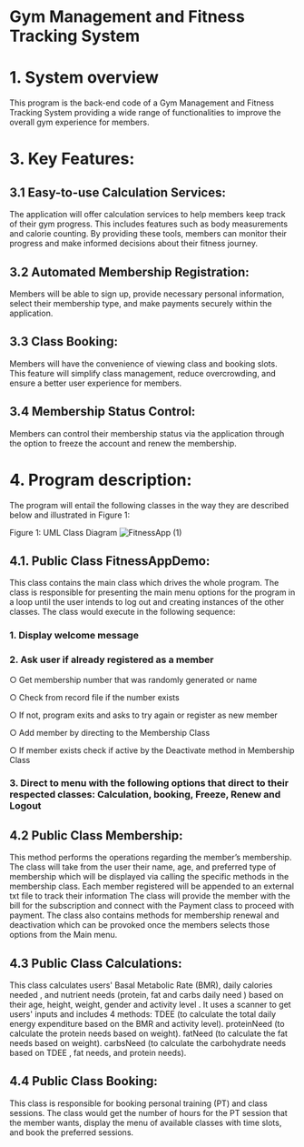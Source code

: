 # Gym Management and Fitness Tracking System 
# 1. System overview
This program is the back-end code of a Gym Management and Fitness Tracking System providing a wide range of functionalities to improve the overall gym experience for members.

# 3. Key Features:
## 3.1 Easy-to-use Calculation Services: 
The application will offer calculation services to help members keep track of their gym progress. This includes features such as body measurements and calorie counting. By providing these tools, members can monitor their progress and make informed decisions about their fitness journey.

## 3.2 Automated Membership Registration: 
Members will be able to sign up, provide necessary personal information, select their membership type, and make payments securely within the application.

## 3.3 Class Booking:
 Members will have the convenience of viewing class and booking slots. This feature will simplify class management, reduce overcrowding, and ensure a better user experience for members.

## 3.4 Membership Status Control:
Members can control their membership status via the application through the option to freeze the account and renew the membership.


# 4. Program description:
The program will entail the following classes in the way they are described below and illustrated in Figure 1:

Figure 1: UML Class Diagram
![FitnessApp (1)](https://github.com/Jzakai/FitnessApp/assets/116767833/4355c053-cb4b-4529-83c8-3e9c823d6d1a)

## 4.1. Public Class FitnessAppDemo:
This class contains the main class which drives the whole program. The class is responsible for presenting the main menu options for the program in a loop until the user intends to log out and creating instances of the other classes.
The class would execute in the following sequence:
### 1. Display welcome message
### 2. Ask user if already registered as a member
○ Get membership number that was randomly generated or name

○ Check from record file if the number exists

○ If not, program exits and asks to try again or register as new member

○ Add member by directing to the Membership Class

○ If member exists check if active by the Deactivate method in Membership Class

  ### 3. Direct to menu with the following options that direct to their respected classes: Calculation, booking, Freeze, Renew and Logout

## 4.2 Public Class Membership:
This method performs the operations regarding the member’s membership. 
The class will take from the user their name, age, and preferred type of membership which will be displayed via calling the specific methods in the membership class. 
Each member registered will be appended to an external txt file to track their information
The class will provide the member with the bill for the subscription and connect with the Payment class to proceed with payment.
The class also contains methods for membership renewal and deactivation which can be provoked once the members selects those options from the Main menu.
	
## 4.3 Public Class Calculations:
This class calculates users' Basal Metabolic Rate (BMR), daily calories needed , and nutrient needs (protein, fat and carbs daily need ) based on their age, height, weight, gender and activity level . 
It uses a scanner to get users' inputs and includes 4 methods: 
TDEE (to calculate the total daily energy expenditure based on the BMR and activity level).
proteinNeed (to calculate the protein needs based on weight).
fatNeed (to calculate the fat needs based on weight).
carbsNeed (to calculate the carbohydrate needs based on TDEE , fat needs, and protein needs).

## 4.4 Public Class Booking:
This class is responsible for booking personal training (PT) and class sessions. The class would get the number of hours for the PT session that the member wants,  display the menu of available classes with time slots, and book the preferred sessions.
